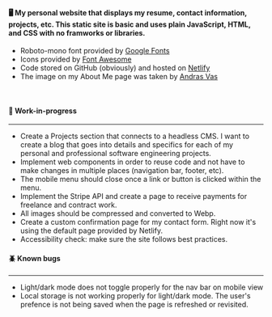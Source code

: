 
#### 🖥️ **My personal website that displays my resume, contact information, projects, etc. This static site is basic and uses plain JavaScript, HTML, and CSS with no framworks or libraries.** 

- Roboto-mono font provided by [Google Fonts](https://fonts.google.com/)
- Icons provided by [Font Awesome](https://fontawesome.com/)
- Code stored on GitHub (obviously) and hosted on [Netlify](https://www.netlify.com/)
- The image on my About Me page was taken by [Andras Vas](https://unsplash.com/@wasdrew?utm_source=unsplash&utm_medium=referral&utm_content=creditCopyText)


<br>

#### 🚧 **Work-in-progress**

***

- Create a Projects section that connects to a headless CMS. I want to create a blog that goes into details and specifics for each of my personal and professional software engineering projects.
- Implement web components in order to reuse code and not have to make changes in multiple places (navigation bar, footer, etc).
- The mobile menu should close once a link or button is clicked within the menu.
- Implement the Stripe API and create a page to receive payments for freelance and contract work.
- All images should be compressed and converted to Webp.
- Create a custom confirmation page for my contact form. Right now it's using the default page provided by Netlify.
- Accessibility check: make sure the site follows best practices.

#### 🪲 **Known bugs**

***

- Light/dark mode does not toggle properly for the nav bar on mobile view
- Local storage is not working properly for light/dark mode. The user's prefence is not being saved when the page is refreshed or revisited.
